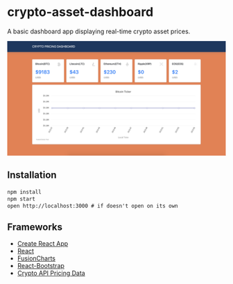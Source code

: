# crypto-asset-dashboard

A basic dashboard app displaying real-time crypto asset prices.

![app-demo](README/app-demo.png)

## Installation

```
npm install
npm start
open http://localhost:3000 # if doesn't open on its own
```

## Frameworks

- [Create React App](https://facebook.github.io/create-react-app/)
- [React](https://reactjs.org/)
- [FusionCharts](https://www.fusioncharts.com/)
- [React-Bootstrap](https://react-bootstrap.github.io/)
- [Crypto API Pricing Data](https://www.cryptonator.com/api/ticker/)
